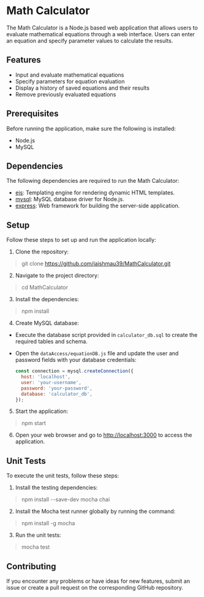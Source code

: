 # Math Calculator

The Math Calculator is a Node.js based web application that allows users to evaluate mathematical equations through a web interface. Users can enter an equation and specify parameter values to calculate the results.

## Features

- Input and evaluate mathematical equations
- Specify parameters for equation evaluation
- Display a history of saved equations and their results
- Remove previously evaluated equations

## Prerequisites

Before running the application, make sure the following is installed:

- Node.js
- MySQL

## Dependencies

The following dependencies are required to run the Math Calculator:

- [ejs](https://www.npmjs.com/package/ejs): Templating engine for rendering dynamic HTML templates.
- [mysql](https://www.npmjs.com/package/mysql): MySQL database driver for Node.js.
- [express](https://www.npmjs.com/package/express): Web framework for building the server-side application.

## Setup

Follow these steps to set up and run the application locally:

1. Clone the repository:

> git clone https://github.com/jaishmau39/MathCalculator.git

2. Navigate to the project directory:

> cd MathCalculator

3. Install the dependencies:
> npm install

4. Create MySQL database:

- Execute the database script provided in `calculator_db.sql` to create the required tables and schema.

- Open the `dataAccess/equationDB.js` file and update the user and password fields with your database credentials:

  ```javascript
  const connection = mysql.createConnection({
    host: 'localhost',
    user: 'your-username',
    password: 'your-password',
    database: 'calculator_db',
  });
  ```

5. Start the application:

> npm start

6. Open your web browser and go to [http://localhost:3000](http://localhost:3000) to access the application.

## Unit Tests

To execute the unit tests, follow these steps:

1. Install the testing dependencies:

> npm install --save-dev mocha chai

2. Install the Mocha test runner globally by running the command:

> npm install -g mocha

3. Run the unit tests:

> mocha test

## Contributing

If you encounter any problems or have ideas for new features, submit an issue or create a pull request on the corresponding GitHub repository.

